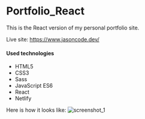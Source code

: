 # Portfolio_React

This is the React version of my personal portfolio site.

Live site: <https://www.jasoncode.dev/>

#### Used technologies

- HTML5
- CSS3
- Sass
- JavaScript ES6
- React
- Netlify

Here is how it looks like:
![screenshot_1](https://user-images.githubusercontent.com/13745974/119719440-af2c8380-be60-11eb-8d8b-9aa33b4d6301.png)
